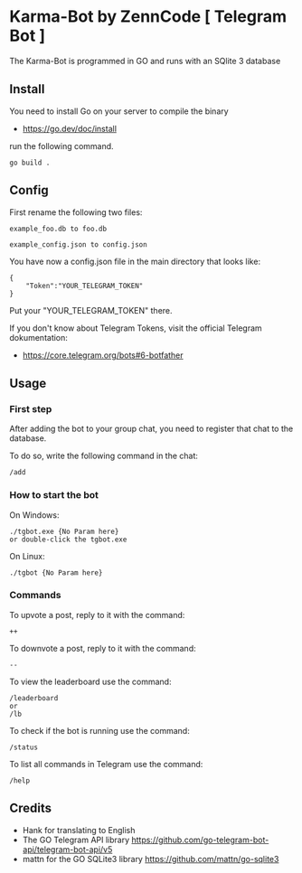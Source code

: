 # Karma-Bot by ZennCode [ Telegram Bot ]

The Karma-Bot is programmed in  GO and runs with an SQlite 3 database

## Install 

You need to install Go on your server to compile the binary

- https://go.dev/doc/install

run the following command.
```
go build .
```

## Config

First rename the following two files: 

`example_foo.db to foo.db`

`example_config.json to config.json`

You have now a config.json file in the main directory that looks like:

```
{
	"Token":"YOUR_TELEGRAM_TOKEN"	
}
```
Put your "YOUR_TELEGRAM_TOKEN" there.

If you don't know about Telegram Tokens, visit the official Telegram dokumentation:

- https://core.telegram.org/bots#6-botfather


## Usage

### First step

After adding the bot to your group chat, you need to register that chat to the database.

To do so, write the following command in the chat:
```
/add
```
### How to start the bot

On Windows:
```
./tgbot.exe {No Param here}
or double-click the tgbot.exe
```
On Linux:
```
./tgbot {No Param here}
```

### Commands
To upvote a post, reply to it with the command:
```
++
```
To downvote a post, reply to it with the command:
```
--
```
To view the leaderboard use the command:
```
/leaderboard 
or 
/lb
```
To check if the bot is running use the command:
```
/status
```
To list all commands in Telegram use the command:
```
/help
```
## Credits

- Hank for translating to English
- The GO Telegram API library https://github.com/go-telegram-bot-api/telegram-bot-api/v5
- mattn for the GO SQLite3 library https://github.com/mattn/go-sqlite3
